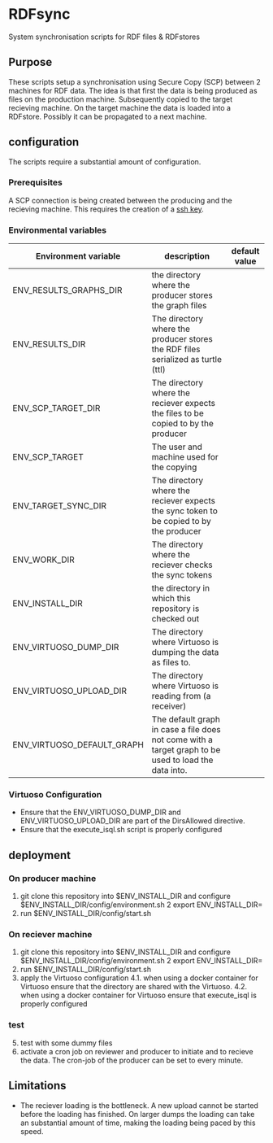 # RDFsync
System synchronisation scripts for RDF files &amp; RDFstores


## Purpose
These scripts setup a synchronisation using Secure Copy (SCP) between 2 machines for RDF data.
The idea is that first the data is being produced as files on the production machine. 
Subsequently copied to the target recieving machine. On the target machine the data is loaded into a RDFstore.
Possibly it can be propagated to a next machine.

## configuration
The scripts require a substantial amount of configuration.

### Prerequisites
A SCP connection is being created between the producing and the recieving machine. This requires the creation of a [ssh key](http://sshkeychain.sourceforge.net/mirrors/SSH-with-Keys-HOWTO/SSH-with-Keys-HOWTO-4.html).

### Environmental variables

| Environment variable | description | default value |
| -------------------- | ----------- | ------------- |
| ENV_RESULTS_GRAPHS_DIR | the directory where the producer stores the graph files | |
| ENV_RESULTS_DIR | The directory where the producer stores the RDF files serialized as turtle (ttl) | |
| ENV_SCP_TARGET_DIR | The directory where the reciever expects the files to be copied to by the producer | |
| ENV_SCP_TARGET | The user and machine used for the copying | |
| ENV_TARGET_SYNC_DIR | The directory where the reciever expects the sync token to be copied to by the producer | |
| ENV_WORK_DIR | The directory where the reciever checks the sync tokens | |
| ENV_INSTALL_DIR | the directory in which this repository is checked out | |
| ENV_VIRTUOSO_DUMP_DIR | The directory where Virtuoso is dumping the data as files to. | |
| ENV_VIRTUOSO_UPLOAD_DIR | The directory where Virtuoso is reading from (a receiver)  | |
| ENV_VIRTUOSO_DEFAULT_GRAPH | The default graph in case a file does not come with a target graph to be used to load the data into. | |


### Virtuoso Configuration
 * Ensure that the ENV_VIRTUOSO_DUMP_DIR and ENV_VIRTUOSO_UPLOAD_DIR are part of the DirsAllowed directive.
 * Ensure that the execute_isql.sh script is properly configured



## deployment

### On producer machine

1. git clone this repository into $ENV_INSTALL_DIR and configure $ENV_INSTALL_DIR/config/environment.sh
2  export ENV_INSTALL_DIR=
3. run $ENV_INSTALL_DIR/config/start.sh


### On reciever machine

1. git clone this repository into $ENV_INSTALL_DIR and configure $ENV_INSTALL_DIR/config/environment.sh
2  export ENV_INSTALL_DIR=
3. run $ENV_INSTALL_DIR/config/start.sh
4. apply the Virtuoso configuration 
   4.1. when using a docker container for Virtuoso ensure that the directory are shared with the Virtuoso. 
   4.2. when using a docker container for Virtuoso ensure that execute_isql is properly configured

### test

5. test with some dummy files
6. activate a cron job on reviewer and producer to initiate and to recieve the data. The cron-job of the producer can be set to every minute.


## Limitations

 * The reciever loading is the bottleneck. A new upload cannot be started before the loading has finished. On larger dumps the loading can take an substantial amount of time, making the loading being paced by this speed.

